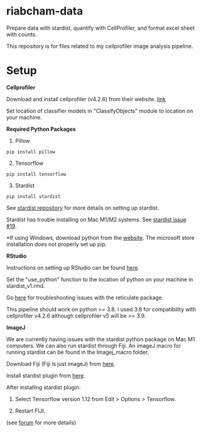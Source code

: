 # riabcham-data
Prepare data with stardist, quantify with CellProfiler, and format excel sheet with counts.

This repository is for files related to my cellprofiler image analysis pipeline.

# Setup
**Cellprofiler**

Download and install cellprofiler (v4.2.6) from their website. [link](https://cellprofiler.org/)

Set location of classifier models in "ClassifyObjects" module to location on your machine.

**Required Python Packages**
1. Pillow

``` 
pip install pillow
```
2. Tensorflow

``` 
pip install tensorflow
```
3. Stardist

``` 
pip install stardist
```

See [stardist repository](https://github.com/stardist/stardist) for more details on setting up stardist.

Stardist has trouble installing on Mac M1/M2 systems. See [stardist issue #19](https://github.com/stardist/stardist/issues/19).

*If using Windows, download python from the [website](https://www.python.org/downloads/). The microsoft store installation does not properly set up pip.

**RStudio**

Instructions on setting up RStudio can be found [here](https://rstudio-education.github.io/hopr/starting.html).

Set the "use_python" function to the location of python on your machine in stardist_v1.rmd.

Go [here](https://github.com/ttimbers/intro-to-reticulate/blob/main/setup-instructions/macos_install_python.md) for troubleshooting issues with the reticulate package.

This pipeline should work on python >= 3.8. I used 3.8 for compatibility with cellprofiler v4.2.6 although cellprofiler v5 will be >= 3.9.

**ImageJ**

We are currently having issues with the stardist python package on Mac M1 computers. We can also run stardist through Fiji. An imageJ macro for running stardist can be found in the Imagej_macro folder.

Download Fiji (Fiji is just imageJ) from [here](https://imagej.net/software/fiji/downloads).

Install stardist plugin from [here](https://imagej.net/plugins/stardist).

After installing stardist plugin:

1. Select Tensorflow version 1.12 from Edit > Options > Tensorflow.

2. Restart FIJI. 

(see [forum](https://forum.image.sc/t/fiji-crashing-upon-running-stardist-in-mac/47507) for more details)
